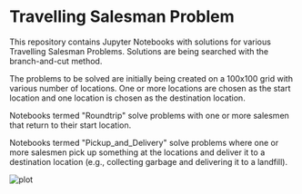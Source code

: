 # Travelling Salesman Problem
This repository contains Jupyter Notebooks with solutions for various Travelling Salesman Problems. Solutions are being searched with the branch-and-cut method.

The problems to be solved are initially being created on a 100x100 grid with various number of locations. One or more locations are chosen as the start location and one location is chosen as the destination location.

Notebooks termed "Roundtrip" solve problems with one or more salesmen that return to their start location.

Notebooks termed "Pickup_and_Delivery" solve problems where one or more salesmen pick up something at the locations and deliver it to a destination location (e.g., collecting garbage and delivering it to a landfill).

![plot](https://github.com/cschweimer/TravellingSalesmanProblem/Solutions/Roundtrip.jpg?raw=true)
